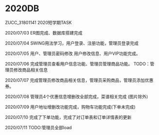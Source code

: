 # 2020DB
 ZUCC_31801141 2020短学期TASK


2020/07/03 ER图完成、数据库搭建完成

2020/07/04 SWING用法学习，用户登录、注册功能，管理员登录完成  

2020/07/05 用户、管理员密码修改 用户修改信息、用户VIP功能完成。

2020/07/06 完成管理员查看用户信息功能、管理员管理商品功能。 TODO：管理员修改商品相关信息

2020/07/07 完成管理员修改商品相关信息，管理员采购商品，管理员添加优惠券。

2020/07/08 管理员4个优惠信息增删改全部完成，菜谱相关完成 (图片除外)

2020/07/09 用户地址增删改功能完成，购物车功能完成(下单未完成)

2020/07/10 完成了下单功能，完成了对订单表和订单详情表的更新                      

2020/07/11 TODO:管理员全部load